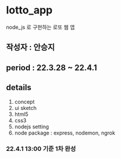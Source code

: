 # lotto_app
node_js 로 구현하는 로또 웹 앱
## 작성자 : 안승지
## period : 22.3.28 ~ 22.4.1
## details
1. concept
2. ui sketch
3. html5
4. css3
5. nodejs setting
6. node package : express, nodemon, ngrok

### 22.4.1 13:00 기준 1차 완성